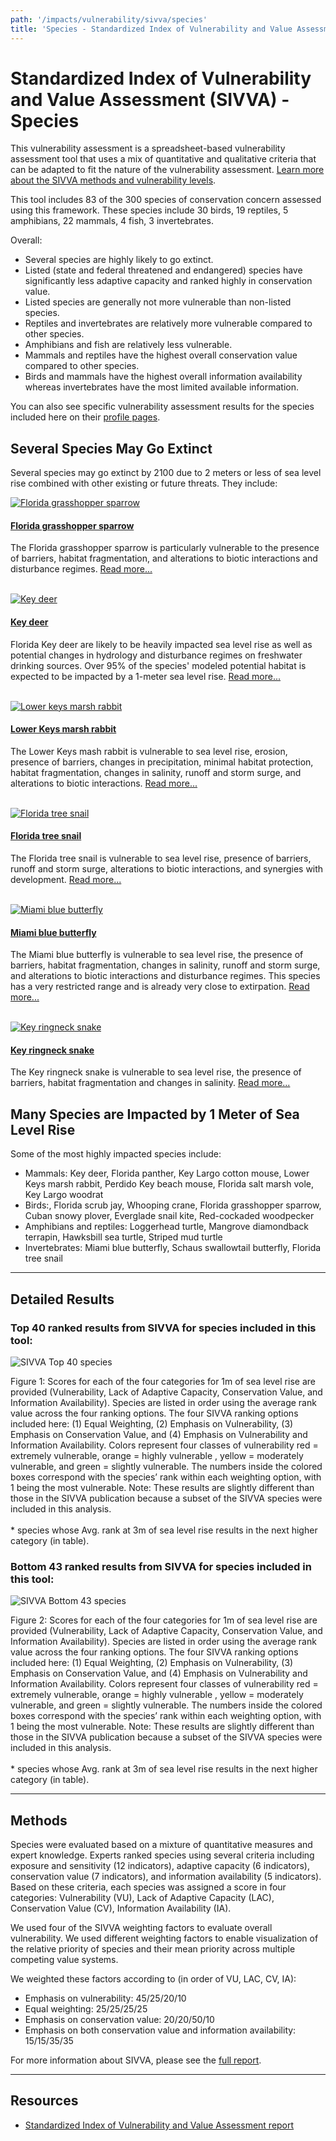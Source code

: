 ```yaml
---
path: '/impacts/vulnerability/sivva/species'
title: 'Species - Standardized Index of Vulnerability and Value Assessment'
---
```


# Standardized Index of Vulnerability and Value Assessment (SIVVA) - Species

This vulnerability assessment is a spreadsheet-based vulnerability assessment tool that uses a mix of quantitative and qualitative criteria that can be adapted to fit the nature of the vulnerability assessment. [Learn more about the SIVVA methods and vulnerability levels](#Methods).

This tool includes 83 of the 300 species of conservation concern assessed using this framework. These species include 30 birds, 19 reptiles, 5 amphibians, 22 mammals, 4 fish, 3 invertebrates.

Overall:

- Several species are highly likely to go extinct.
- Listed (state and federal threatened and endangered) species have significantly less adaptive capacity and ranked highly in conservation value.
- Listed species are generally not more vulnerable than non-listed species.
- Reptiles and invertebrates are relatively more vulnerable compared to other species.
- Amphibians and fish are relatively less vulnerable.
- Mammals and reptiles have the highest overall conservation value compared to other species.
- Birds and mammals have the highest overall information availability whereas invertebrates have the most limited available information.

You can also see specific vulnerability assessment results for the species included here on their [profile pages](/species).

## Several Species May Go Extinct

Several species may go extinct by 2100 due to 2 meters or less of sea level rise combined with other existing or future threats. They include:

<div class="thumbnail-small float-left">
<a href="/species/birds/perching_birds/118">
<img src="118_sm.jpg" alt="Florida grasshopper sparrow" />
</a>
</div>

#### [Florida grasshopper sparrow](/species/birds/118)

The Florida grasshopper sparrow is particularly vulnerable to the presence of barriers, habitat fragmentation, and alterations to biotic interactions and disturbance regimes. [Read more...](/species/birds/118)

<div class="clear"></div>

<br />

<div class="thumbnail-small float-left">
<a href="/species/mammals/large_mammals/119">
<img src="119_sm.jpg" alt="Key deer" />
</a>
</div>

#### [Key deer](/species/mammals/119)

Florida Key deer are likely to be heavily impacted sea level rise as well as potential changes in hydrology and disturbance regimes on freshwater drinking sources. Over 95% of the species' modeled potential habitat is expected to be impacted by a 1-meter sea level rise. [Read more...](/species/mammals/119)

<div class="clear"></div>

<br />

<div class="thumbnail-small float-left">
<a href="/species/mammals/136">
<img src="136_sm.jpg" alt="Lower keys marsh rabbit" />
</a>
</div>

#### [Lower Keys marsh rabbit](/species/mammals/136)

The Lower Keys mash rabbit is vulnerable to sea level rise, erosion, presence of barriers, changes in precipitation, minimal habitat protection, habitat fragmentation, changes in salinity, runoff and storm surge, and alterations to biotic interactions. [Read more...](/species/mammals/136)

<div class="clear"></div>

<br />

<div class="thumbnail-small float-left">
<a href="/species/invertebrates/207">
<img src="207_sm.jpg" alt="Florida tree snail" />
</a>
</div>

#### [Florida tree snail](/species/invertebrates/207)

The Florida tree snail is vulnerable to sea level rise, presence of barriers, runoff and storm surge, alterations to biotic interactions, and synergies with development. [Read more...](/species/invertebrates/207)

<div class="clear"></div>

<br />

<div class="thumbnail-small float-left">
<a href="/species/invertebrates/222">
<img src="222_sm.jpg" alt="Miami blue butterfly" />
</a>
</div>

#### [Miami blue butterfly](/species/invertebrates/222)

The Miami blue butterfly is vulnerable to sea level rise, the presence of barriers, habitat fragmentation, changes in salinity, runoff and storm surge, and alterations to biotic interactions and disturbance regimes. This species has a very restricted range and is already very close to extirpation. [Read more...](/species/invertebrates/222)

<div class="clear"></div>

<br />

<div class="thumbnail-small float-left">
<a href="/species/reptiles/213">
<img src="213_sm.jpg" alt="Key ringneck snake" />
</a>
</div>

#### [Key ringneck snake](/species/reptiles/213)

The Key ringneck snake is vulnerable to sea level rise, the presence of barriers, habitat fragmentation and changes in salinity. [Read more...](/species/reptiles/213)

<div class="clear"></div>

## Many Species are Impacted by 1 Meter of Sea Level Rise

Some of the most highly impacted species include:

- Mammals: Key deer, Florida panther, Key Largo cotton mouse, Lower Keys marsh rabbit, Perdido Key beach mouse, Florida salt marsh vole, Key Largo woodrat
- Birds:, Florida scrub jay, Whooping crane, Florida grasshopper sparrow, Cuban snowy plover, Everglade snail kite, Red-cockaded woodpecker
- Amphibians and reptiles: Loggerhead turtle, Mangrove diamondback terrapin, Hawksbill sea turtle, Striped mud turtle
- Invertebrates: Miami blue butterfly, Schaus swallowtail butterfly, Florida tree snail

<hr />

## Detailed Results

### Top 40 ranked results from SIVVA for species included in this tool:

![SIVVA Top 40 species](sivva-top-40.png)

<figcaption>Figure 1: Scores for each of the four categories for 1m of sea level rise are provided (Vulnerability, Lack of Adaptive Capacity, Conservation Value, and Information Availability).  Species are listed in order using the average rank value across the four ranking options. The four SIVVA ranking options included here: (1) Equal Weighting, (2) Emphasis on Vulnerability, (3) Emphasis on Conservation Value, and (4) Emphasis on Vulnerability and Information Availability.  Colors represent four classes of vulnerability red = extremely vulnerable, orange = highly vulnerable , yellow = moderately vulnerable, and green = slightly vulnerable. The numbers inside the colored boxes correspond with the species’ rank within each weighting option, with 1 being the most vulnerable.  Note: These results are slightly different than those in the SIVVA publication because a subset of the SIVVA species were included in this analysis.
<br/>
<br/>
* species whose Avg. rank at 3m of sea level rise results in the next higher category (in table).
</figcaption>

### Bottom 43 ranked results from SIVVA for species included in this tool:

![SIVVA Bottom 43 species](sivva-bottom-43.png)

<figcaption>Figure 2: Scores for each of the four categories for 1m of sea level rise are provided (Vulnerability, Lack of Adaptive Capacity, Conservation Value, and Information Availability).  Species are listed in order using the average rank value across the four ranking options. The four SIVVA ranking options included here: (1) Equal Weighting, (2) Emphasis on Vulnerability, (3) Emphasis on Conservation Value, and (4) Emphasis on Vulnerability and Information Availability.  Colors represent four classes of vulnerability red = extremely vulnerable, orange = highly vulnerable , yellow = moderately vulnerable, and green = slightly vulnerable. The numbers inside the colored boxes correspond with the species’ rank within each weighting option, with 1 being the most vulnerable. Note: These results are slightly different than those in the SIVVA publication because a subset of the SIVVA species were included in this analysis.
<br/>
<br/>
* species whose Avg. rank at 3m of sea level rise results in the next higher category (in table).
</figcaption>

<hr id="Methods"></hr>

## Methods

Species were evaluated based on a mixture of quantitative measures and expert knowledge. Experts ranked species using several criteria including exposure and sensitivity (12 indicators), adaptive capacity (6 indicators), conservation value (7 indicators), and information availability (5 indicators). Based on these criteria, each species was assigned a score in four categories: Vulnerability (VU), Lack of Adaptive Capacity (LAC), Conservation Value (CV), Information Availability (IA).

We used four of the SIVVA weighting factors to evaluate overall vulnerability. We used different weighting factors to enable visualization of the relative priority of species and their mean priority across multiple competing value systems.

We weighted these factors according to (in order of VU, LAC, CV, IA):

- Emphasis on vulnerability: 45/25/20/10
- Equal weighting: 25/25/25/25
- Emphasis on conservation value: 20/20/50/10
- Emphasis on both conservation value and information availability: 15/15/35/35

For more information about SIVVA, please see the [full report](/impacts/resources#REECE).

---

## Resources

- [Standardized Index of Vulnerability and Value Assessment report](/impacts/resources#REECE)
